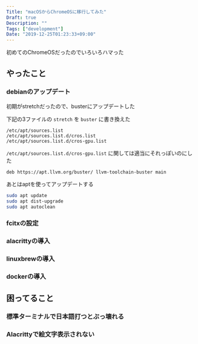 ```yaml
---
Title: "macOSからChromeOSに移行してみた"
Draft: true
Description: ""
Tags: ["development"]
Date: "2019-12-25T01:23:33+09:00"
---
```


初めてのChromeOSだったのでいろいろハマった

<!--more-->

## やったこと

### debianのアップデート

初期がstretchだったので、busterにアップデートした


下記の3ファイルの `stretch` を `buster` に書き換えた

```
/etc/apt/sources.list
/etc/apt/sources.list.d/cros.list
/etc/apt/sources.list.d/cros-gpu.list
```

`/etc/apt/sources.list.d/cros-gpu.list` に関しては適当にそれっぽいのにした

```
deb https://apt.llvm.org/buster/ llvm-toolchain-buster main
```

あとはaptを使ってアップデートする

```sh
sudo apt update
sudo apt dist-upgrade
sudo apt autoclean
```

### fcitxの設定

### alacrittyの導入

### linuxbrewの導入

### dockerの導入

## 困ってること

### 標準ターミナルで日本語打つとぶっ壊れる

### Alacrittyで絵文字表示されない
